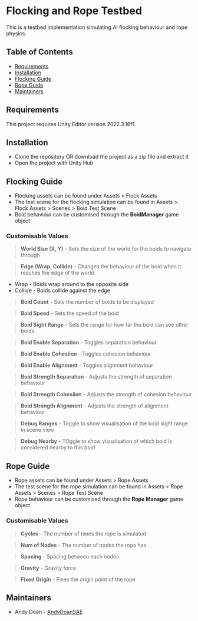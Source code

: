 # Flocking and Rope Testbed

This is a testbed implementation simulating AI flocking behaviour and rope physics.


## Table of Contents

- [Requirements](https://github.com/AndyDoanSAE/Flocking-and-Rope-GPG213/tree/main#requirements)
- [Installation](https://github.com/AndyDoanSAE/Flocking-and-Rope-GPG213/tree/main#installation)
- [Flocking Guide](https://github.com/AndyDoanSAE/Flocking-and-Rope-GPG213/tree/main#flocking-guide)
- [Rope Guide](https://github.com/AndyDoanSAE/Flocking-and-Rope-GPG213/tree/main#rope-guide)
- [Maintainers](https://github.com/AndyDoanSAE/Flocking-and-Rope-GPG213/tree/main#maintainers)


## Requirements
This project requires Unity Editor version 2022.3.16f1.


## Installation
- Clone the repository OR download the project as a zip file and extract it
- Open the project with Unity Hub


## Flocking Guide

- Flocking assets can be found under Assets > Flock Assets
- The test scene for the flocking simulation can be found in Assets > Flock Assets > Scenes > Boid Test Scene
- Boid behaviour can be customised through the **BoidManager** game object

### Customisable Values
> **World Size (X, Y)** - Sets the size of the world for the boids to navigate through

> **Edge (Wrap, Collide)** - Changes the behaviour of the boid when it reaches the edge of the world
- Wrap - Boids wrap around to the opposite side
- Collide - Boids collide against the edge

> **Boid Count** - Sets the number of boids to be displayed

> **Boid Speed** - Sets the speed of the boid

> **Boid Sight Range** - Sets the range for how far the boid can see other boids

> **Boid Enable Separation** - Toggles separation behaviour

> **Boid Enable Cohesiion** - Toggles cohesion behaviour

> **Boid Enable Alignment** - Toggles alignment behaviour

> **Boid Strength Separation** - Adjusts the strength of separation behaviour

> **Boid Strength Cohesiion** - Adjusts the strength of cohesion behaviour

> **Boid Strength Alignment** - Adjusts the strength of alignment behaviour

> **Debug Ranges** - Toggle to show visualisation of the boid sight range in scene view

> **Debug Nearby** - TOggle to show visualisation of which boid is considered nearby to this boid


## Rope Guide

- Rope assets can be found under Assets > Rope Assets
- The test scene for the rope simulation can be found in Assets > Rope Assets > Scenes > Rope Test Scene
- Rope behaviour can be customised through the **Rope Manager** game object

### Customisable Values

> **Cycles** - The number of times the rope is simulated

> **Num of Nodes** - The number of nodes the rope has

> **Spacing** - Spacing between each nodes

> **Gravity** - Gravity force

> **Fixed Origin** - Fixes the origin point of the rope


## Maintainers
- Andy Doan - [AndyDoanSAE](https://github.com/AndyDoanSAE)

